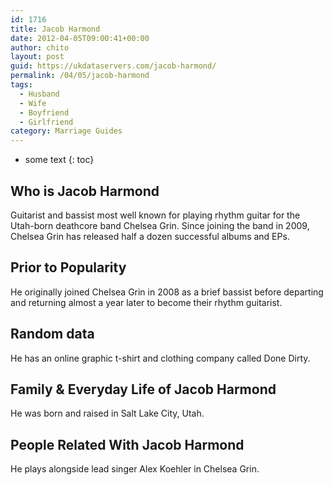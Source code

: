 ```yaml
---
id: 1716
title: Jacob Harmond
date: 2012-04-05T09:00:41+00:00
author: chito
layout: post
guid: https://ukdataservers.com/jacob-harmond/
permalink: /04/05/jacob-harmond
tags:
  - Husband
  - Wife
  - Boyfriend
  - Girlfriend
category: Marriage Guides
---
```


* some text
{: toc}


## Who is  Jacob Harmond
                  
                  
                  
Guitarist and bassist most well known for playing rhythm guitar for the Utah-born deathcore band Chelsea Grin. Since joining the band in 2009, Chelsea Grin has released half a dozen successful albums and EPs.
                  
                
                
                
## Prior to Popularity 
                  
                  
                  
He originally joined Chelsea Grin in 2008 as a brief bassist before departing and returning almost a year later to become their rhythm guitarist.
                  
                
                
                
## Random data 
                  
                  
                  
He has an online graphic t-shirt and clothing company called Done Dirty.
                  
                
                
                
## Family & Everyday Life of Jacob Harmond
                  
                  
                  
He was born and raised in Salt Lake City, Utah.
                  
                
                
                
## People Related With  Jacob Harmond
                  
                  
                  
He plays alongside lead singer Alex Koehler in Chelsea Grin.
                  
                
              
            
          
          
          
    
    
  
